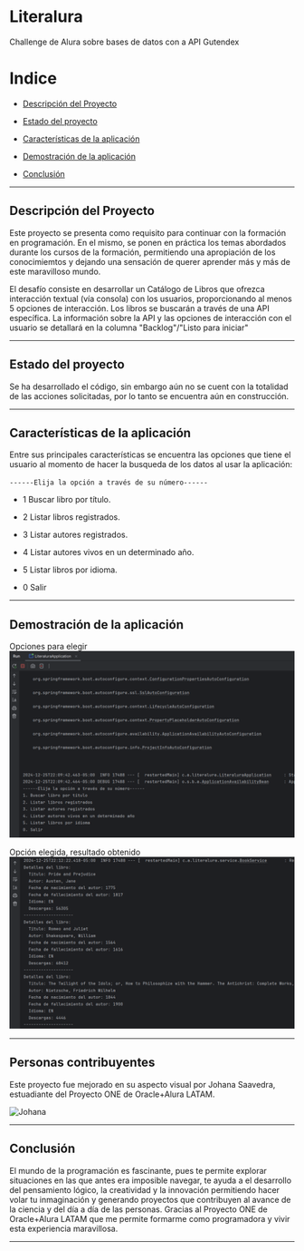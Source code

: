 # Literalura
Challenge de Alura sobre bases de datos con a API Gutendex

 # Indice 

- [Descripción del Proyecto](#descripción-del-proyecto)

- [Estado del proyecto](#estado-del-proyecto)

- [Características de la aplicación](#características-de-la-aplicación)

- [Demostración de la aplicación](#demostración-de-la-aplicación)

- [Conclusión](#conclusión)

---

## Descripción del Proyecto 

 Este proyecto se presenta como requisito para continuar con la formación en programación. En el mismo, se ponen en práctica los temas abordados durante los cursos de la formación, permitiendo una apropiación de los conocimiemtos y dejando una sensación de querer aprender más y más de este maravilloso mundo.

 El desafío consiste en desarrollar un Catálogo de Libros que ofrezca interacción textual (vía consola) con los usuarios, proporcionando al menos 5 opciones de interacción. Los libros se buscarán a través de una API específica. La información sobre la API y las opciones de interacción con el usuario se detallará en la columna "Backlog"/"Listo para iniciar"
 
---

## Estado del proyecto

Se ha desarrollado el código, sin embargo aún no se cuent con la totalidad de las acciones solicitadas, por lo tanto se encuentra aún en construcción.

---

## Características de la aplicación

Entre sus principales características se encuentra las opciones que tiene el usuario al momento de hacer la busqueda de los datos al usar la aplicación:

`------Elija la opción a través de su número------ ` 

- 1 Buscar libro por título.

- 2 Listar libros registrados.

- 3 Listar autores registrados.

- 4 Listar autores vivos en un determinado año.

- 5 Listar libros por idioma.

- 0 Salir

---

## Demostración de la aplicación

Opciones para elegir
![Johana](https://github.com/JohanaS77/Literalura/blob/main/Demo%201.png)

Opción elegida, resultado obtenido
![Johana](https://github.com/JohanaS77/Literalura/blob/main/Demo%202.png)

 

---

## Personas contribuyentes

Este proyecto fue mejorado en su aspecto visual por Johana Saavedra, estuadiante del Proyecto ONE de Oracle+Alura LATAM.

![Johana](https://github.com/user-attachments/assets/38dff73c-fe26-44e3-a8cd-844edc62c4a6)

---

## Conclusión

El mundo de la programación es fascinante, pues te permite explorar situaciones en las que antes era imposible navegar, te ayuda a el desarrollo del pensamiento lógico, la creatividad y la innovación permitiendo hacer volar tu inmaginación y generando proyectos que contribuyen al avance de la ciencia y del día a día de las personas.
Gracias al Proyecto ONE de Oracle+Alura LATAM que me permite formarme como programadora y vivir esta experiencia maravillosa.

---
